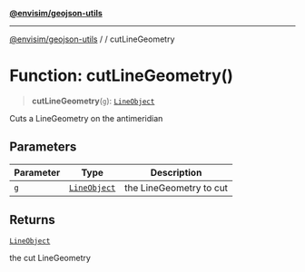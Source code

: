 [**@envisim/geojson-utils**](../../README.md)

---

[@envisim/geojson-utils]() / [](../../README.md) / cutLineGeometry

# Function: cutLineGeometry()

> **cutLineGeometry**(`g`): [`LineObject`](../../geojson/type-aliases/LineObject.md)

Cuts a LineGeometry on the antimeridian

## Parameters

| Parameter | Type                                                     | Description             |
| --------- | -------------------------------------------------------- | ----------------------- |
| `g`       | [`LineObject`](../../geojson/type-aliases/LineObject.md) | the LineGeometry to cut |

## Returns

[`LineObject`](../../geojson/type-aliases/LineObject.md)

the cut LineGeometry
